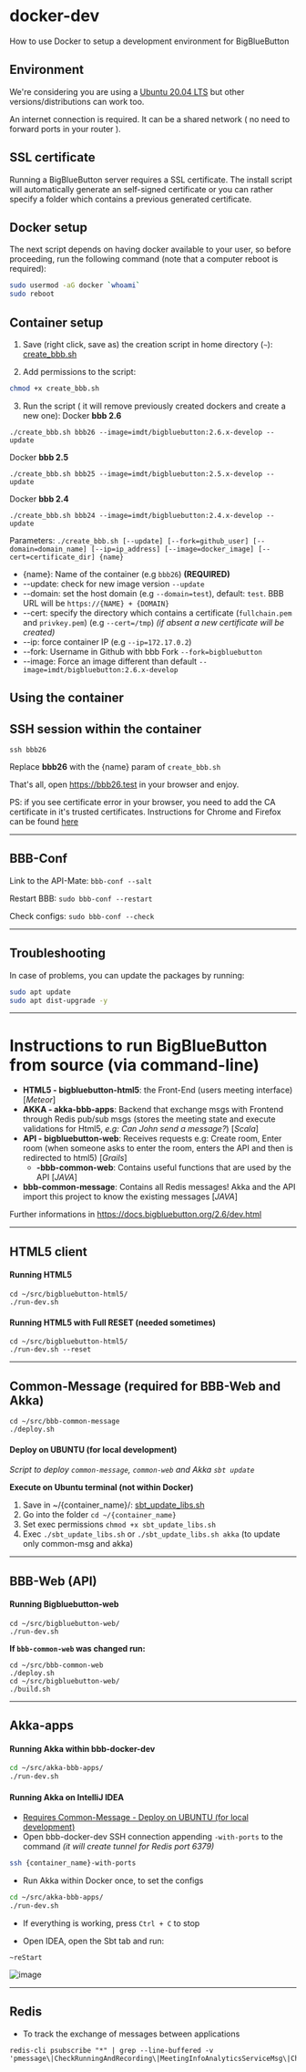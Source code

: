 # docker-dev

How to use Docker to setup a development environment for BigBlueButton

## Environment

We're considering you are using a [Ubuntu 20.04 LTS](https://ubuntu.com/download/desktop) but other versions/distributions can work too.

An internet connection is required. It can be a shared network ( no need to forward ports in your router ).

## SSL certificate

Running a BigBlueButton server requires a SSL certificate. The install script will automatically generate an self-signed certificate or you can rather specify a folder which contains a previous generated certificate.


## Docker setup

The next script depends on having docker available to your user, so before proceeding, run the following command (note that a computer reboot is required):

```sh
sudo usermod -aG docker `whoami`
sudo reboot
```

## Container setup

1. Save (right click, save as) the creation script in home directory (`~`): [create_bbb.sh](create_bbb.sh?raw=1)

2. Add permissions to the script:
```sh
chmod +x create_bbb.sh
```

3. Run the script ( it will remove previously created dockers and create a new one):
Docker **bbb 2.6**
```
./create_bbb.sh bbb26 --image=imdt/bigbluebutton:2.6.x-develop --update
```
Docker **bbb 2.5**
```
./create_bbb.sh bbb25 --image=imdt/bigbluebutton:2.5.x-develop --update
```
Docker **bbb 2.4**
```
./create_bbb.sh bbb24 --image=imdt/bigbluebutton:2.4.x-develop --update
```


Parameters:
`./create_bbb.sh [--update] [--fork=github_user] [--domain=domain_name] [--ip=ip_address] [--image=docker_image] [--cert=certificate_dir] {name}`
- {name}: Name of the container (e.g `bbb26`) **(REQUIRED)**
- --update: check for new image version `--update`
- --domain: set the host domain (e.g `--domain=test`), default: `test`. BBB URL will be `https://{NAME} + {DOMAIN}`
- --cert: specify the directory which contains a certificate (`fullchain.pem` and `privkey.pem`) (e.g `--cert=/tmp`) *(if absent a new certificate will be created)*
- --ip: force container IP (e.g `--ip=172.17.0.2`)
- --fork: Username in Github with bbb Fork `--fork=bigbluebutton`
- --image: Force an image different than default `--image=imdt/bigbluebutton:2.6.x-develop`
## Using the container

## SSH session within the container
``` 
ssh bbb26
``` 
Replace **bbb26** with the {name} param of `create_bbb.sh`


That's all, open https://bbb26.test in your browser and enjoy.

PS: if you see certificate error in your browser, you need to add the CA certificate in it's trusted certificates. Instructions for Chrome and Firefox can be found [here](https://github.com/bigbluebutton/docker-dev/issues/1)

---
## BBB-Conf
Link to the API-Mate: `bbb-conf --salt`

Restart BBB: `sudo bbb-conf --restart`

Check configs: `sudo bbb-conf --check`

---
## Troubleshooting

In case of problems, you can update the packages by running:

```sh
sudo apt update
sudo apt dist-upgrade -y
```

---
# Instructions to run BigBlueButton from source (via command-line)
- **HTML5 - bigbluebutton-html5**: the Front-End (users meeting interface) [*Meteor*]
- **AKKA - akka-bbb-apps**: Backend that exchange msgs with Frontend through Redis pub/sub msgs (stores the meeting state and execute validations for Html5, *e.g: Can John send a message?*) [*Scala*]
- **API - bigbluebutton-web**: Receives requests e.g: Create room, Enter room (when someone asks to enter the room, enters the API and then is redirected to html5) [*Grails*]
    - **-bbb-common-web**: Contains useful functions that are used by the API [*JAVA*]
- **bbb-common-message**: Contains all Redis messages! Akka and the API import this project to know the existing messages [*JAVA*]

Further informations in https://docs.bigbluebutton.org/2.6/dev.html

---
## HTML5 client

#### Running HTML5
```
cd ~/src/bigbluebutton-html5/
./run-dev.sh
```

#### Running HTML5 with **Full RESET** (needed sometimes)
```
cd ~/src/bigbluebutton-html5/
./run-dev.sh --reset
```

---
## Common-Message (required for BBB-Web and Akka)
```
cd ~/src/bbb-common-message
./deploy.sh
``` 

#### Deploy on UBUNTU (for local development)
*Script to deploy `common-message`, `common-web` and Akka `sbt update`*

**Execute on Ubuntu terminal (not within Docker)**
1. Save in ~/{container_name}/: [sbt_update_libs.sh](assets/sbt_update_libs.sh?raw=1)
2. Go into the folder `cd ~/{container_name}`
3. Set exec permissions `chmod +x sbt_update_libs.sh`
4. Exec `./sbt_update_libs.sh` or `./sbt_update_libs.sh akka` (to update only common-msg and akka)

---
## BBB-Web (API)

#### Running Bigbluebutton-web
```
cd ~/src/bigbluebutton-web/
./run-dev.sh
```

**If `bbb-common-web` was changed run:**
```
cd ~/src/bbb-common-web
./deploy.sh
cd ~/src/bigbluebutton-web/
./build.sh
```


---
## Akka-apps

#### Running Akka within **bbb-docker-dev**
```bash
cd ~/src/akka-bbb-apps/
./run-dev.sh
```

#### Running Akka on **IntelliJ IDEA**
- [Requires Common-Message - Deploy on UBUNTU (for local development)](#deploy-on-ubuntu-for-local-development)
- Open bbb-docker-dev SSH connection appending `-with-ports` to the command *(it will create tunnel for Redis port 6379)*
```bash
ssh {container_name}-with-ports
```
- Run Akka within Docker once, to set the configs
```bash
cd ~/src/akka-bbb-apps/
./run-dev.sh
```
- If everything is working, press `Ctrl + C` to stop

- Open IDEA, open the Sbt tab and run:
```
~reStart
```
![image](https://user-images.githubusercontent.com/5660191/158892260-8356d117-3be8-424a-aa24-ca405511f4e5.png)


---
## Redis
- To track the exchange of messages between applications 
```
redis-cli psubscribe "*" | grep --line-buffered -v 'pmessage\|CheckRunningAndRecording\|MeetingInfoAnalyticsServiceMsg\|CheckAliveP\|GetUsersStatusToVoiceConfSysMsg\|SendCursorPosition\|DoLatencyTracerMsg'
```
